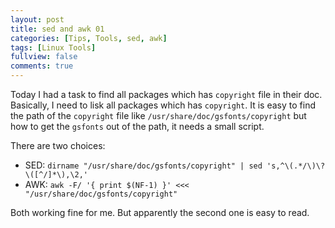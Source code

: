 ```yaml
---
layout: post
title: sed and awk 01
categories: [Tips, Tools, sed, awk]
tags: [Linux Tools]
fullview: false
comments: true
---
```


Today I had a task to find all packages which has `copyright` file in their doc. Basically, I need to lisk all packages which has `copyright`. It is easy to find the path of the `copyright` file like `/usr/share/doc/gsfonts/copyright` but how to get the `gsfonts` out of the path, it needs a small script.

There are two choices:

* SED: `dirname "/usr/share/doc/gsfonts/copyright" | sed 's,^\(.*/\)\?\([^/]*\),\2,'`
* AWK: `awk -F/ '{ print $(NF-1) }' <<< "/usr/share/doc/gsfonts/copyright"`

Both working fine for me. But apparently the second one is easy to read. 